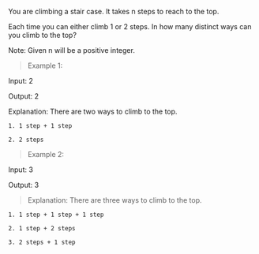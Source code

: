 You are climbing a stair case. It takes n steps to reach to the top.

Each time you can either climb 1 or 2 steps. In how many distinct ways can you climb to the top?

Note: Given n will be a positive integer.

>Example 1:

Input: 2

Output: 2

Explanation:
There are two ways to climb to the top.

`1. 1 step + 1 step`

`2. 2 steps`

>Example 2:

Input: 3

Output: 3

>Explanation: There are three ways to climb to the top.

`1. 1 step + 1 step + 1 step`

`2. 1 step + 2 steps`

`3. 2 steps + 1 step`
